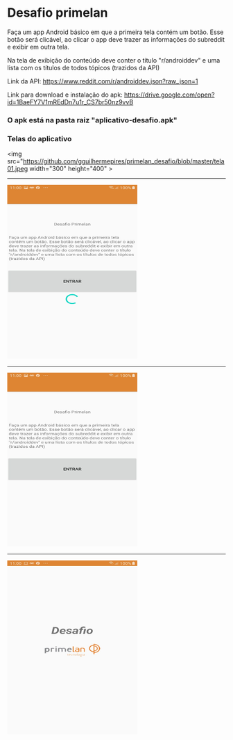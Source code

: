 # Desafio primelan


Faça um app Android básico em que a primeira tela contém um botão. Esse botão será clicável, ao clicar o app deve trazer as informações do subreddit e exibir em outra tela.

Na tela de exibição do conteúdo deve conter o título "r/androiddev" e uma lista com os títulos de todos tópicos (trazidos da API)

Link da API: https://www.reddit.com/r/androiddev.json?raw_json=1

Link para download e instalação do apk: https://drive.google.com/open?id=1BaeFY7V1mREdDn7u1r_CS7br50nz9vvB

### O apk está na pasta raiz "aplicativo-desafio.apk"

### Telas do aplicativo
<img src="https://github.com/gguilhermepires/primelan_desafio/blob/master/tela01.jpeg width="300" height="400" >
<hr>
<img src="https://github.com/gguilhermepires/primelan_desafio/blob/master/tela02.jpeg"  width="300" height="400" >
<hr>
<img src="https://github.com/gguilhermepires/primelan_desafio/blob/master/tela03.jpeg"  width="300" height="400" >
<hr>
<img src="https://github.com/gguilhermepires/primelan_desafio/blob/master/tela04.jpeg"  width="300" height="400" >

